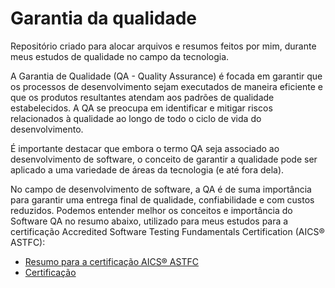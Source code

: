 # Garantia da qualidade

Repositório criado para alocar arquivos e resumos feitos por mim, durante meus estudos de qualidade no campo da tecnologia.

A Garantia de Qualidade (QA - Quality Assurance) é focada em garantir que os processos de desenvolvimento sejam executados de maneira eficiente e que os produtos resultantes atendam aos padrões de qualidade estabelecidos. A QA se preocupa em identificar e mitigar riscos relacionados à qualidade ao longo de todo o ciclo de vida do desenvolvimento.

É importante destacar que embora o termo QA seja associado ao desenvolvimento de software, o conceito de garantir a qualidade pode ser aplicado a uma variedade de áreas da tecnologia (e até fora dela).

No campo de desenvolvimento de software, a QA é de suma importância para garantir uma entrega final de qualidade, confiabilidade e com custos reduzidos. Podemos entender melhor os conceitos e importância do Software QA no resumo abaixo, utilizado para meus estudos para a certificação Accredited Software Testing Fundamentals Certification (AICS® ASTFC):
* [Resumo para a certificação AICS® ASTFC](https://github.com/micvet/quality-assurance/blob/main/files/software-quality-assurance-fundamentos.MD)
* [Certificação](https://badgr.com/public/assertions/16xXm4hDQ8uZpNO2_-cYpA?identity__email=michellesantosvet@gmail.com)



